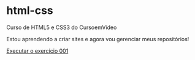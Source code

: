 # html-css
 Curso de HTML5 e CSS3 do CursoemVídeo

 Estou aprendendo a criar sites e agora vou gerenciar meus repositórios!

<a href="https://danilocsalmeida.github.io/html-css/exercicios/ex001/index.html">Executar o exercício 001</a>